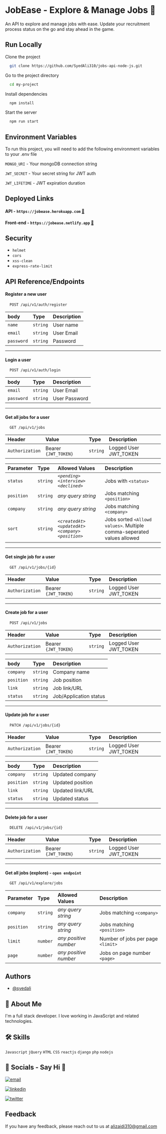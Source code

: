 
# JobEase - Explore & Manage Jobs 💼

An API to explore and manage jobs with ease.
Update your recruitment process status on the go and stay ahead in the game.


## Run Locally

Clone the project

```bash
  git clone https://github.com/SyedAli310/jobs-api-node-js.git
```

Go to the project directory

```bash
  cd my-project
```

Install dependencies

```bash
  npm install
```

Start the server

```bash
  npm run start
```


## Environment Variables

To run this project, you will need to add the following environment variables to your .env file

`MONGO_URI` - Your mongoDB connection string 

`JWT_SECRET` - Your secret string for JWT auth

`JWT_LIFETIME` - JWT expiration duration


## Deployed Links

#### API       - `https://jobease.herokuapp.com`      [🔗](https://jobease.herokuapp.com)
#### Front-end - `https://jobease.netlify.app`        [🔗](https://jobease.netlify.app)


## Security

- `helmet`
- `cors`
- `xss-clean`
- `express-rate-limit`

## API Reference/Endpoints

#### Register a new user

```https
  POST /api/v1/auth/register
```

| body | Type     | Description                |
| :-------- | :------- | :------------------------- |
| `name` | `string` | **<Required>** User name |
| `email` | `string` | **<Required>** User Email |
| `password` | `string` | **<Required>** Password |

---
#### Login a user

```https
  POST /api/v1/auth/login
```

| body | Type     | Description                |
| :-------- | :------- | :------------------------- |
| `email` | `string` | **<Required>** User Email |
| `password` | `string` | **<Required>** User Password |

---

#### Get all jobs for a user

```https
  GET /api/v1/jobs
```

| Header | Value | Type     | Description                |
| :-------- | :------- | :------- | :------------------------- |
| `Authorization` | Bearer `{JWT_TOKEN}` | `string` | **<Required>** Logged User JWT_TOKEN |

| Parameter | Type     | Allowed Values | Description                       |
| :-------- | :------- | :------- | :-------------------------------- |
| `status`      | `string` | *`<pending>`  `<interview>` `<declined>`* | **<optional>** Jobs with `<status>` |
| `position`      | `string` | *any query string* | **<optional>** Jobs matching `<position>` |
| `company`      | `string` | *any query string* | **<optional>** Jobs matching `<company>` |
| `sort`      | `string` | *`<createdAt>` `<updatedAt>` `<company>` `<position>`* | **<optional>** Jobs sorted `<Allowd values>`. Multiple comma-seperated values allowed |

---
#### Get single job for a user

```https
  GET /api/v1/jobs/{id}
```
| Header | Value | Type     | Description                |
| :-------- | :------- | :------- | :------------------------- |
| `Authorization` | Bearer `{JWT_TOKEN}` | `string` | **<Required>** Logged User JWT_TOKEN |

---
#### Create job for a user

```https
  POST /api/v1/jobs
```

| Header | Value | Type     | Description                |
| :-------- | :------- | :------- | :------------------------- |
| `Authorization` | Bearer `{JWT_TOKEN}` | `string` | **<Required>** Logged User JWT_TOKEN |

| body | Type     | Description                |
| :-------- | :------- | :------------------------- |
| `company` | `string` | **<Required>** Company name |
| `position` | `string` | **<Required>** Job position |
| `link` | `string` | **<Required>** Job link/URL |
| `status` | `string` | **<Required>** Job/Application status |



---
#### Update job for a user

```https
  PATCH /api/v1/jobs/{id}
```
| Header | Value | Type     | Description                |
| :-------- | :------- | :------- | :------------------------- |
| `Authorization` | Bearer `{JWT_TOKEN}` | `string` | **<Required>** Logged User JWT_TOKEN |

| body | Type     | Description                |
| :-------- | :------- | :------------------------- |
| `company` | `string` | **<optional>** Updated company |
| `position` | `string` | **<optional>** Updated position |
| `link` | `string` | **<optional>** Updated link/URL |
| `status` | `string` | **<optional>** Updated status |

---
#### Delete job for a user

```https
  DELETE /api/v1/jobs/{id}
```
| Header | Value | Type     | Description                |
| :-------- | :------- | :------- | :------------------------- |
| `Authorization` | Bearer `{JWT_TOKEN}` | `string` | **<Required>** Logged User JWT_TOKEN |

---

#### Get all jobs **(explore)** - `open endpoint`

```https
  GET /api/v1/explore/jobs
```
| Parameter | Type     | Allowed Values | Description                       |
| :-------- | :------- | :------- | :-------------------------------- |
| `company`      | `string` | *any query string* | **<optional>** Jobs matching `<company>` |
| `position`      | `string` | *any query string* | **<optional>** Jobs matching `<position>` |
| `limit`      | `number` | *any positive number* | **<optional>** Number of jobs per page `<limit>` |
| `page`      | `number` | *any positive number* | **<optional>** Jobs on page number `<page>` |

## Authors

- [@syedali](https://www.github.com/SyedAli310)

## 🚀 About Me
I'm a full stack developer. I love working in JavaScript and related technologies.

## 🛠 Skills
`Javascript` `jQuery` `HTML`  `CSS` `reactjs` `django` `php` `nodejs` 


## 🔗 Socials - Say Hi 👋
[![email](https://img.shields.io/badge/email-000?style=for-the-badge&logo=ko-fi&logoColor=white)](mailto:alizaidi310@email.com)

[![linkedin](https://img.shields.io/badge/linkedin-0A66C2?style=for-the-badge&logo=linkedin&logoColor=white)](https://www.linkedin.com/in/syed-ali-058b7610b/)

[![twitter](https://img.shields.io/badge/twitter-1DA1F2?style=for-the-badge&logo=twitter&logoColor=white)](https://twitter.com/alizaidi310)


## Feedback

If you have any feedback, please reach out to us at alizaidi310@gmail.com

